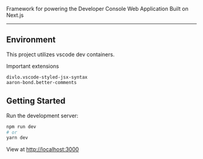 Framework for powering the Developer Console Web Application
Built on Next.js

---

## Environment

This project utilizes vscode dev containers.

Important extensions

```
divlo.vscode-styled-jsx-syntax
aaron-bond.better-comments
```

## Getting Started

Run the development server:

```bash
npm run dev
# or
yarn dev
```

View at [http://localhost:3000](http://localhost:3000)
